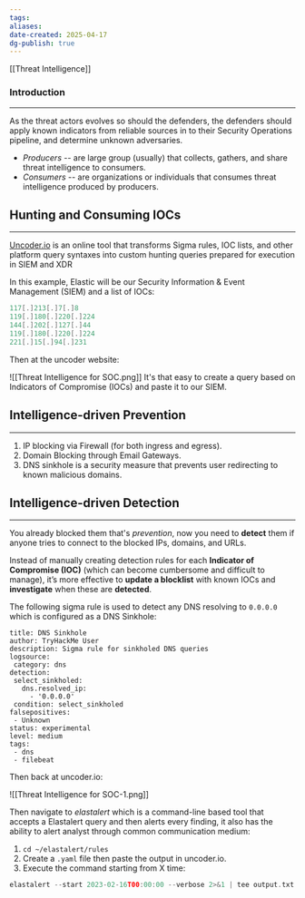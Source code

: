 ```yaml
---
tags: 
aliases: 
date-created: 2025-04-17
dg-publish: true
---
```

[[Threat Intelligence]]
### Introduction
---
As the threat actors evolves so should the defenders, the defenders should apply known indicators from reliable sources in to their Security Operations pipeline, and determine unknown adversaries.

- _Producers_ -- are large group (usually) that collects, gathers, and share threat intelligence to consumers.
- _Consumers_ -- are organizations or individuals that consumes threat intelligence produced by producers.
## Hunting and Consuming IOCs
---
[Uncoder.io](https://uncoder.io/) is an online tool that transforms Sigma rules, IOC lists, and other platform query syntaxes into custom hunting queries prepared for execution in SIEM and XDR

In this example, Elastic will be our Security Information & Event Management (SIEM) and a list of IOCs:

```C
117[.]213[.]7[.]8
119[.]180[.]220[.]224
144[.]202[.]127[.]44
119[.]180[.]220[.]224
221[.]15[.]94[.]231
```

Then at the uncoder website:

![[Threat Intelligence for SOC.png]]
It's that easy to create a query based on Indicators of Compromise (IOCs) and paste it to our SIEM.

## Intelligence-driven Prevention
---

1. IP blocking via Firewall (for both ingress and egress).
2. Domain Blocking through Email Gateways.
3. DNS sinkhole is a security measure that prevents user redirecting to known malicious domains.

## Intelligence-driven Detection
---
You already blocked them that's _prevention_, now you need to **detect** them if anyone tries to connect to the blocked IPs, domains, and URLs.

Instead of manually creating detection rules for each **Indicator of Compromise (IOC)** (which can become cumbersome and difficult to manage), it’s more effective to **update a blocklist** with known IOCs and **investigate** when these are **detected**.

The following sigma rule is used to detect any DNS resolving to `0.0.0.0` which is configured as a DNS Sinkhole:

```
title: DNS Sinkhole
author: TryHackMe User
description: Sigma rule for sinkholed DNS queries 
logsource:
 category: dns
detection:
 select_sinkholed:
   dns.resolved_ip:
     - '0.0.0.0'
 condition: select_sinkholed
falsepositives:
 - Unknown
status: experimental
level: medium
tags:
 - dns
 - filebeat
```

Then back at uncoder.io:

![[Threat Intelligence for SOC-1.png]]

Then navigate to _elastalert_ which is a command-line based tool that accepts a Elastalert query and then alerts every finding, it also has the ability to alert analyst through common communication medium:

1. `cd ~/elastalert/rules`
2. Create a `.yaml` file then paste the output in uncoder.io.
3. Execute the command starting from X time:

```C
elastalert --start 2023-02-16T00:00:00 --verbose 2>&1 | tee output.txt
``````

